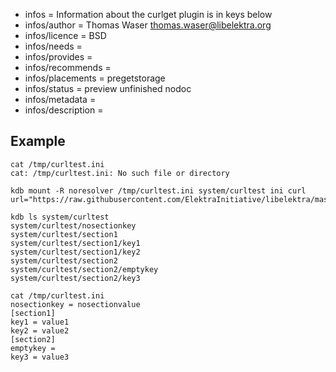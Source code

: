 - infos = Information about the curlget plugin is in keys below
- infos/author = Thomas Waser <thomas.waser@libelektra.org>
- infos/licence = BSD
- infos/needs =
- infos/provides =
- infos/recommends =
- infos/placements = pregetstorage
- infos/status = preview unfinished nodoc
- infos/metadata =
- infos/description =

## Example ##
```
cat /tmp/curltest.ini
cat: /tmp/curltest.ini: No such file or directory

kdb mount -R noresolver /tmp/curltest.ini system/curltest ini curl url="https://raw.githubusercontent.com/ElektraInitiative/libelektra/master/src/plugins/ini/ini/plainini"

kdb ls system/curltest
system/curltest/nosectionkey
system/curltest/section1
system/curltest/section1/key1
system/curltest/section1/key2
system/curltest/section2
system/curltest/section2/emptykey
system/curltest/section2/key3

cat /tmp/curltest.ini
nosectionkey = nosectionvalue
[section1]
key1 = value1
key2 = value2
[section2]
emptykey =
key3 = value3
```
